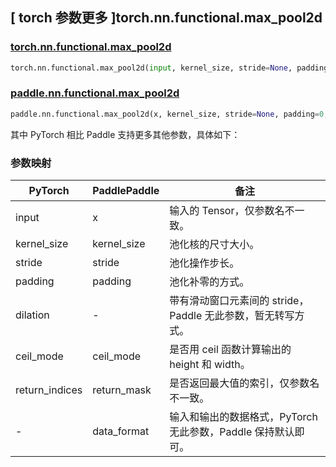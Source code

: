 ## [ torch 参数更多 ]torch.nn.functional.max_pool2d

### [torch.nn.functional.max_pool2d](https://pytorch.org/docs/1.13/generated/torch.nn.functional.max_pool2d.html#torch.nn.functional.max_pool2d)

```python
torch.nn.functional.max_pool2d(input, kernel_size, stride=None, padding=0, dilation=1, ceil_mode=False, return_indices=False)
```

### [paddle.nn.functional.max_pool2d](https://www.paddlepaddle.org.cn/documentation/docs/zh/api/paddle/nn/functional/max_pool2d_cn.html)

```python
paddle.nn.functional.max_pool2d(x, kernel_size, stride=None, padding=0, ceil_mode=False, return_mask=False, data_format='NCHW', name=None)
```

其中 PyTorch 相比 Paddle 支持更多其他参数，具体如下：

### 参数映射

| PyTorch        | PaddlePaddle | 备注                                                          |
| -------------- | ------------ | ------------------------------------------------------------- |
| input          | x            | 输入的 Tensor，仅参数名不一致。                               |
| kernel_size    | kernel_size  | 池化核的尺寸大小。                                            |
| stride         | stride       | 池化操作步长。                                                |
| padding        | padding      | 池化补零的方式。                                              |
| dilation       | -            | 带有滑动窗口元素间的 stride，Paddle 无此参数，暂无转写方式。  |
| ceil_mode      | ceil_mode    | 是否用 ceil 函数计算输出的 height 和 width。                  |
| return_indices | return_mask  | 是否返回最大值的索引，仅参数名不一致。                        |
| -              | data_format  | 输入和输出的数据格式，PyTorch 无此参数，Paddle 保持默认即可。 |
